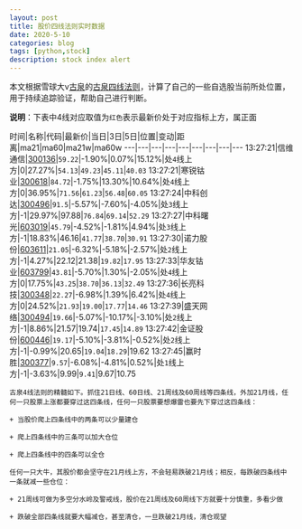 ```yaml
---
layout: post
title: 股价四线法则实时数据
date: 2020-5-10
categories: blog
tags: [python,stock]
description: stock index alert
---
```



本文根据雪球大v[古泉](https://xueqiu.com/u/7148646888)的[古泉四线法则](https://xueqiu.com/7148646888/130498192)，计算了自己的一些自选股当前所处位置，用于持续追踪验证，帮助自己进行判断。

**说明**：下表中4线对应取值为`红色`表示最新价处于对应指标上方，属正面

时间|名称|代码|最新价|当日|3日|5日|位置|变动|距离|ma21|ma60|ma21w|ma60w
---|---|---|---|---|---|---|---|---
13:27:21|信维通信|[300136](https://xueqiu.com/S/SZ300136)|`59.22`|-1.90%|0.07%|15.12%|处`4`线上方|0|27.27%|`54.13`|`49.23`|`45.11`|`40.03`
13:27:21|寒锐钴业|[300618](https://xueqiu.com/S/SZ300618)|`84.72`|-1.75%|13.30%|10.64%|处`4`线上方|0|36.95%|`71.56`|`61.23`|`56.48`|`60.05`
13:27:24|中科创达|[300496](https://xueqiu.com/S/SZ300496)|`91.5`|-5.57%|-7.60%|-4.05%|处`3`线上方|-1|29.97%|97.88|`76.84`|`69.14`|`52.29`
13:27:27|中科曙光|[603019](https://xueqiu.com/S/SH603019)|`45.79`|-4.52%|-1.81%|4.94%|处`3`线上方|-1|18.83%|46.16|`41.77`|`38.70`|`30.91`
13:27:30|诺力股份|[603611](https://xueqiu.com/S/SH603611)|`21.05`|-6.32%|-5.18%|-2.57%|处`2`线上方|-1|4.27%|22.12|21.38|`19.82`|`17.95`
13:27:33|华友钴业|[603799](https://xueqiu.com/S/SH603799)|`43.81`|-5.70%|1.30%|-2.05%|处`4`线上方|0|17.75%|`43.25`|`38.70`|`36.13`|`32.49`
13:27:36|长亮科技|[300348](https://xueqiu.com/S/SZ300348)|`22.27`|-6.98%|1.39%|6.42%|处`4`线上方|0|24.52%|`21.93`|`19.00`|`17.77`|`14.46`
13:27:39|盛天网络|[300494](https://xueqiu.com/S/SZ300494)|`19.66`|-5.07%|-10.17%|-3.10%|处`2`线上方|-1|8.86%|21.57|19.74|`17.45`|`14.89`
13:27:42|金证股份|[600446](https://xueqiu.com/S/SH600446)|`19.17`|-5.10%|-3.81%|-0.52%|处`2`线上方|-1|-0.99%|20.65|`19.04`|`18.29`|19.62
13:27:45|赢时胜|[300377](https://xueqiu.com/S/SZ300377)|`9.57`|-6.08%|-4.81%|0.52%|处`1`线上方|-1|-3.63%|9.99|`9.41`|9.67|10.75

```
古泉4线法则的精髓如下。抓住21日线、60日线、21周线及60周线等四条线，外加21月线，任何一只股票上涨都要穿过这四条线，任何一只股票要想爆雷也要先下穿过这四条线：

+ 当股价爬上四条线中的两条可以少量建仓

+ 爬上四条线中的三条可以加大仓位

+ 爬上四条线中的四条可以全仓

任何一只大牛，其股价都会坚守在21月线上方，不会轻易跌破21月线；相反，每跌破四条线中一条就减一些仓位：

+ 21周线可做为多空分水岭及警戒线，股价在21周线及60周线下方就要十分慎重，多看少做

+ 跌破全部四条线就要大幅减仓，甚至清仓，一旦跌破21月线，清仓观望
```